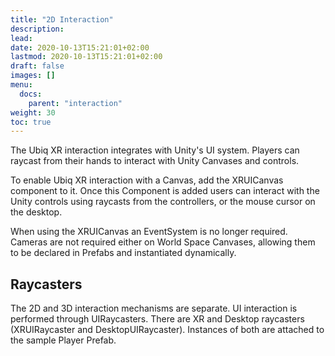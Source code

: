 ```yaml
---
title: "2D Interaction"
description: 
lead: 
date: 2020-10-13T15:21:01+02:00
lastmod: 2020-10-13T15:21:01+02:00
draft: false
images: []
menu:
  docs:
    parent: "interaction"
weight: 30
toc: true
---
```


The Ubiq XR interaction integrates with Unity's UI system. Players can raycast from their hands to interact with Unity Canvases and controls.

To enable Ubiq XR interaction with a Canvas, add the XRUICanvas component to it. Once this Component is added users can interact with the Unity controls using raycasts from the controllers, or the mouse cursor on the desktop.

When using the XRUICanvas an EventSystem is no longer required. Cameras are not required either on World Space Canvases, allowing them to be declared in Prefabs and instantiated dynamically.

## Raycasters

The 2D and 3D interaction mechanisms are separate. UI interaction is performed through UIRaycasters. There are XR and Desktop raycasters (XRUIRaycaster and DesktopUIRaycaster). Instances of both are attached to the sample Player Prefab.